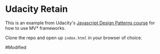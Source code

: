 # Udacity Retain

This is an example from Udacity's [Javascript Design Patterns course](https://www.udacity.com/course/javascript-design-patterns--ud989) for how to use MV* frameworks.

Clone the repo and open up `index.html` in your browser of choice.

#Modified
